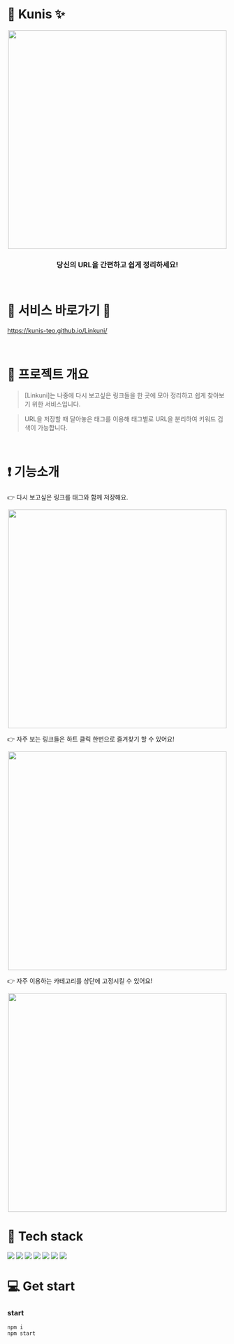 # :paperclip: Kunis :sparkles:

<p align="center" width="500px"><img src="https://user-images.githubusercontent.com/100752008/187191290-ad33b746-803d-4db7-aadb-cb204eea5017.png" width="500px"><p>

### <p align="center">당신의 URL을 간편하고 쉽게 정리하세요!<p>

<br>

# :sparkling_heart: 서비스 바로가기 :sparkling_heart:

https://kunis-teo.github.io/Linkuni/

<br>

# :dizzy: 프로젝트 개요

> [Linkuni]는 나중에 다시 보고싶은 링크들을 한 곳에 모아 정리하고 쉽게 찾아보기 위한 서비스입니다.

> URL을 저장할 때 달아놓은 태그를 이용해 태그별로 URL을 분리하여 키워드 검색이 가능합니다.

<br/>

# :exclamation: 기능소개

:point_right: 다시 보고싶은 링크를 태그와 함께 저장해요.

<p align="center"><img src="https://user-images.githubusercontent.com/40374023/187209314-c6f6602d-d741-474e-be7a-c416085267a3.png" width="500px"></p>

:point_right: 자주 보는 링크들은 하트 클릭 한번으로 즐겨찾기 할 수 있어요!

<p align="center"><img src="https://user-images.githubusercontent.com/40374023/187210236-e4d63bb7-fdf2-4b06-b996-16d130427a37.gif" width="500px"></p>

:point_right: 자주 이용하는 카테고리를 상단에 고정시킬 수 있어요!

<p align="center"><img src="https://user-images.githubusercontent.com/40374023/187210271-ad15cfea-c411-433a-ae81-709bd3487137.gif" width="500px"></p>

# :balloon: Tech stack

<img src="https://img.shields.io/badge/-React-61DAFB?logo=react&logoColor=white&style=for-the-badge"/>

<img src="https://img.shields.io/badge/-Recoil-61DAFB?logo=recoil&logoColor=white&style=for-the-badge"/>

<img src="https://img.shields.io/badge/Styled_Components-DB7093?style=for-the-badge&logo=styledcomponents&logoColor=white"/>

<img src="https://img.shields.io/badge/Axios-5A29E4?style=for-the-badge&logo=Axios&logoColor=white"/>

<img src="https://img.shields.io/badge/Axios-5A29E4?style=for-the-badge&logo=Axios&logoColor=white"/>

<img src="https://img.shields.io/badge/EsLint-4B32C3?style=for-the-badge&logo=eslint&logoColor=white"/>

<img src="https://img.shields.io/badge/Prettier-F7B93E?style=for-the-badge&logo=prettier&logoColor=white"/>

# :computer: Get start

### start

```
npm i
npm start
```
